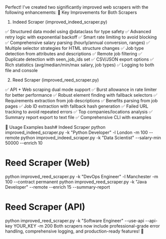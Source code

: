 Perfect! I've created two significantly improved web scrapers with the following enhancements:
🎯 Key Improvements for Both Scrapers
1. Indeed Scraper (improved_indeed_scraper.py)

✅ Structured data model using @dataclass for type safety
✅ Advanced retry logic with exponential backoff
✅ Smart rate limiting to avoid blocking
✅ Comprehensive salary parsing (hourly/annual conversion, ranges)
✅ Multiple selector strategies for HTML structure changes
✅ Job type detection from attributes and descriptions
✅ Remote job filtering
✅ Duplicate detection with seen_job_ids set
✅ CSV/JSON export options
✅ Rich statistics (avg/median/min/max salary, job types)
✅ Logging to both file and console

2. Reed Scraper (improved_reed_scraper.py)

✅ API + Web scraping dual mode support
✅ Burst allowance in rate limiter for better performance
✅ Robust element finding with fallback selectors
✅ Requirements extraction from job descriptions
✅ Benefits parsing from job pages
✅ Job ID extraction with fallback hash generation
✅ Failed URL tracking to avoid repeated errors
✅ Top companies/locations analysis
✅ Summary report export to text file
✅ Comprehensive CLI with examples

🚀 Usage Examples
bash# Indeed Scraper
python improved_indeed_scraper.py -k "Python Developer" -l London -m 100 --remote
python improved_indeed_scraper.py -k "Data Scientist" --salary-min 50000 --enrich 10

# Reed Scraper (Web)
python improved_reed_scraper.py -k "DevOps Engineer" -l Manchester -m 100 --contract permanent
python improved_reed_scraper.py -k "Java Developer" --remote --enrich 15 --summary-report

# Reed Scraper (API)
python improved_reed_scraper.py -k "Software Engineer" --use-api --api-key YOUR_KEY -m 200
Both scrapers now include professional-grade error handling, comprehensive logging, and production-ready features! 🎉